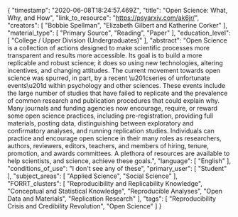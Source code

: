 {
    "timestamp": "2020-06-08T18:24:57.469Z",
    "title": "Open Science: What, Why, and How",
    "link_to_resource": "https://psyarxiv.com/ak6jr/",
    "creators": [
        "Bobbie Spellman",
        "Elizabeth Gilbert and Katherine Corker"
    ],
    "material_type": [
        "Primary Source",
        "Reading",
        "Paper"
    ],
    "education_level": [
        "College / Upper Division (Undergraduates)"
    ],
    "abstract": "Open Science is a collection of actions designed to make scientific processes more transparent and results more accessible. Its goal is to build a more replicable and robust science; it does so using new technologies, altering incentives, and changing attitudes. The current movement towards open science was spurred, in part, by a recent \u201cseries of unfortunate events\u201d within psychology and other sciences. These events include the large number of studies that have failed to replicate and the prevalence of common research and publication procedures that could explain why. Many journals and funding agencies now encourage, require, or reward some open science practices, including pre-registration, providing full materials, posting data, distinguishing between exploratory and confirmatory analyses, and running replication studies. Individuals can practice and encourage open science in their many roles as researchers, authors, reviewers, editors, teachers, and members of hiring, tenure, promotion, and awards committees. A plethora of resources are available to help scientists, and science, achieve these goals.",
    "language": [
        "English"
    ],
    "conditions_of_use": "I don't see any of these",
    "primary_user": [
        "Student"
    ],
    "subject_areas": [
        "Applied Science",
        "Social Science"
    ],
    "FORRT_clusters": [
        "Reproducibility and Replicability Knowledge",
        "Conceptual and Statistical Knowledge",
        "Reproducible Analyses",
        "Open Data and Materials",
        "Replication Research"
    ],
    "tags": [
        "Reproducibility Crisis and Credibility Revolution",
        "Open Science"
    ]
}